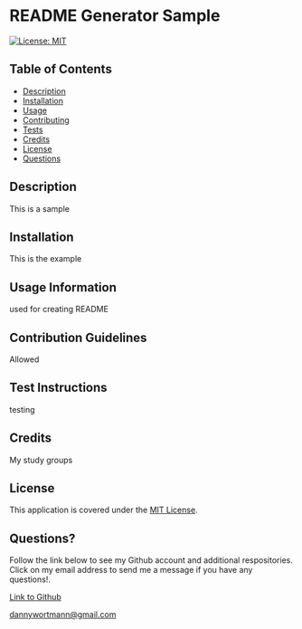 # README Generator Sample

[![License: MIT](https://img.shields.io/badge/License-MIT-yellow.svg)](https://opensource.org/licenses/MIT)

## Table of Contents

* [Description](#description)
 * [Installation](#installation)
 * [Usage](#usage)
 * [Contributing](#contribute)
 * [Tests](#test)
 * [Credits](#credits)
 * [License](#license)
 * [Questions](#questions)

## Description
This is a sample

## Installation
This is the example

## Usage Information
used for creating README

## Contribution Guidelines
Allowed

## Test Instructions
testing

## Credits
My study groups

## License
This application is covered under the [MIT License](https://opensource.org/licenses/MIT).

## Questions?
Follow the link below to see my Github account and additional respositories. Click on my email address to send me a message if you have any questions!.

[Link to Github](http://github.com/dlwortmann)

<a href="mailto:dannywortmann@gmail.com">dannywortmann@gmail.com</a>


